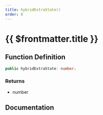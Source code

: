 ```yaml
---
title: hybridExtraState()
order: 0
---
```


# {{ $frontmatter.title }}

## Function Definition

```ts
public hybridExtraState: number;
```

### Returns

* number

## Documentation

<!--@include: ./parts/hybridExtraState.md-->
